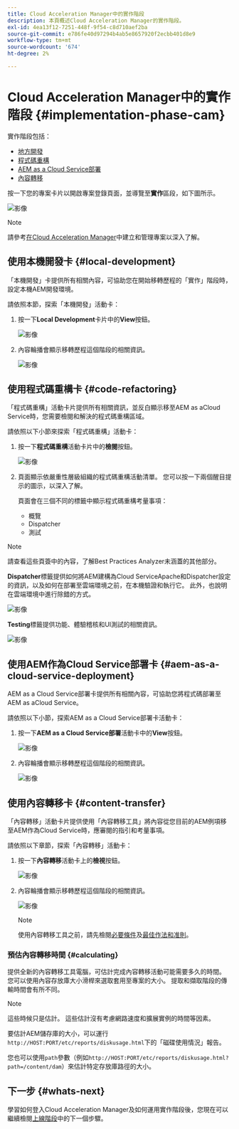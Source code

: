 ```yaml
---
title: Cloud Acceleration Manager中的實作階段
description: 本頁概述Cloud Acceleration Manager的實作階段。
exl-id: 4ea13f12-7251-448f-9f54-c8d710aef2ba
source-git-commit: e786fe40d97294b4ab5e8657920f2ecbb401d8e9
workflow-type: tm+mt
source-wordcount: '674'
ht-degree: 2%

---
```


# Cloud Acceleration Manager中的實作階段 {#implementation-phase-cam}

實作階段包括：

* [地方開發](#local-development)
* [程式碼重構](#code-refactoring)
* [AEM as a Cloud Service部署](#aem-as-a-cloud-service-deployment)
* [內容轉移](#content-transfer)


按一下您的專案卡片以開啟專案登錄頁面，並導覽至&#x200B;**實作**&#x200B;區段，如下圖所示。

![影像](/help/move-to-cloud-service/cloud-acceleration-manager/assets/implementation-1.png)

>[!NOTE]
>請參考[在Cloud Acceleration Manager](https://experienceleague.adobe.com/docs/experience-manager-cloud-service/moving/cloud-acceleration-manager/using-cam/getting-started-cam.html?lang=en#create-project)中建立和管理專案以深入了解。


## 使用本機開發卡 {#local-development}

「本機開發」卡提供所有相關內容，可協助您在開始移轉歷程的「實作」階段時，設定本機AEM開發環境。

請依照本節，探索「本機開發」活動卡：

1. 按一下&#x200B;**Local Development**&#x200B;卡片中的&#x200B;**View**&#x200B;按鈕。

   ![影像](/help/move-to-cloud-service/cloud-acceleration-manager/assets/implementation-2.png)

1. 內容輪播會顯示移轉歷程這個階段的相關資訊。

   ![影像](/help/move-to-cloud-service/cloud-acceleration-manager/assets/implementation-3.png)


## 使用程式碼重構卡 {#code-refactoring}

「程式碼重構」活動卡片提供所有相關資訊，並反白顯示移至AEM as aCloud Service時，您需要檢閱和解決的程式碼重構區域。

請依照以下小節來探索「程式碼重構」活動卡：

1. 按一下&#x200B;**程式碼重構**&#x200B;活動卡片中的&#x200B;**檢閱**&#x200B;按鈕。

   ![影像](/help/move-to-cloud-service/cloud-acceleration-manager/assets/implementation-4.png)

1. 頁面顯示依嚴重性層級組織的程式碼重構活動清單。 您可以按一下兩個醒目提示的圖示，以深入了解。

   頁面會在三個不同的標籤中顯示程式碼重構考量事項：

   * 概覽
   * Dispatcher
   * 測試

>[!NOTE]
>請查看這些頁簽中的內容，了解Best Practices Analyzer未涵蓋的其他部分。

**Dispatcher**&#x200B;標籤提供如何將AEM建構為Cloud ServiceApache和Dispatcher設定的資訊，以及如何在部署至雲端環境之前，在本機驗證和執行它。 此外，也說明在雲端環境中進行除錯的方式。

![影像](/help/move-to-cloud-service/cloud-acceleration-manager/assets/coderefactoring-2.png)

**Testing**&#x200B;標籤提供功能、體驗稽核和UI測試的相關資訊。

![影像](/help/move-to-cloud-service/cloud-acceleration-manager/assets/coderefactoring-3.png)


## 使用AEM作為Cloud Service部署卡 {#aem-as-a-cloud-service-deployment}

AEM as a Cloud Service部署卡提供所有相關內容，可協助您將程式碼部署至AEM as aCloud Service。

請依照以下小節，探索AEM as a Cloud Service部署卡活動卡：

1. 按一下&#x200B;**AEM as a Cloud Service部署**&#x200B;活動卡中的&#x200B;**View**&#x200B;按鈕。

   ![影像](/help/move-to-cloud-service/cloud-acceleration-manager/assets/implementation-6.png)

1. 內容輪播會顯示移轉歷程這個階段的相關資訊。

   ![影像](/help/move-to-cloud-service/cloud-acceleration-manager/assets/aem-deployment-card.png)


## 使用內容轉移卡 {#content-transfer}

「內容轉移」活動卡片提供使用「內容轉移工具」將內容從您目前的AEM例項移至AEM作為Cloud Service時，應審閱的指引和考量事項。

請依照以下章節，探索「內容轉移」活動卡：

1. 按一下&#x200B;**內容轉移**&#x200B;活動卡上的&#x200B;**檢視**&#x200B;按鈕。

   ![影像](/help/move-to-cloud-service/cloud-acceleration-manager/assets/implementation-8.png)

1. 內容輪播會顯示移轉歷程這個階段的相關資訊。

   ![影像](/help/move-to-cloud-service/cloud-acceleration-manager/assets/content-transfertool-card.png)

   >[!NOTE]
   >使用內容轉移工具之前，請先檢閱[必要條件](https://experienceleague.adobe.com/docs/experience-manager-cloud-service/moving/cloud-migration/content-transfer-tool/prerequisites-content-transfer-tool.html?lang=en)及[最佳作法和准則](https://experienceleague.adobe.com/docs/experience-manager-cloud-service/moving/cloud-migration/content-transfer-tool/overview-content-transfer-tool.html?lang=en)。

### 預估內容轉移時間 {#calculating}

提供全新的內容轉移工具電腦，可估計完成內容轉移活動可能需要多久的時間。 您可以使用內容存放庫大小滑桿來選取套用至專案的大小。 提取和擷取階段的傳輸時間會有所不同。

>[!NOTE]
>這些時候只是估計。 這些估計沒有考慮網路速度和擴展實例的時間等因素。

要估計AEM儲存庫的大小，可以運行`http://HOST:PORT/etc/reports/diskusage.html`下的「磁碟使用情況」報告。

您也可以使用`path`參數（例如`http://HOST:PORT/etc/reports/diskusage.html?path=/content/dam`）來估計特定存放庫路徑的大小。

## 下一步 {#whats-next}

學習如何登入Cloud Acceleration Manager及如何運用實作階段後，您現在可以繼續檢閱[上線階段](https://experienceleague.adobe.com/docs/experience-manager-cloud-service/moving/cloud-acceleration-manager/using-cam/cam-golive-phase.html?lang=en)中的下一個步驟。
